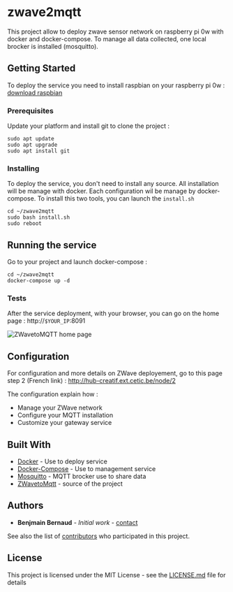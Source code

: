 # zwave2mqtt

This project allow to deploy zwave sensor network on raspberry pi 0w with docker and docker-compose. To manage all data collected, one local brocker is installed (mosquitto).

## Getting Started

To deploy the service you need to install raspbian on your raspberry pi 0w : [download raspbian](https://www.raspberrypi.org/downloads/raspbian/)

### Prerequisites

Update your platform and install git to clone the project :

```
sudo apt update
sudo apt upgrade
sudo apt install git
```

### Installing

To deploy the service, you don't need to install any source. All installation will be manage with docker. Each configuration wil be manage by docker-compose. To install this two tools, you can launch the `install.sh` 

```
cd ~/zwave2mqtt
sudo bash install.sh
sudo reboot
```


## Running the service

Go to your project and launch docker-compose :

```
cd ~/zwave2mqtt
docker-compose up -d
```

### Tests

After the service deployment, with your browser, you can go on the home page : http://`$YOUR_IP`:8091

![ZWavetoMQTT home page](https://hub-creatif.cetic.be/sites/default/files/inline-images/oooo.PNG)

## Configuration

For configuration and more details on ZWave deployement, go to this page step 2 (French link) : http://hub-creatif.ext.cetic.be/node/2

The configuration explain how : 
* Manage your ZWave network
* Configure your MQTT installation
* Customize your gateway service

## Built With

* [Docker](https://www.docker.com/) - Use to deploy service
* [Docker-Compose](https://docs.docker.com/compose/) - Use to management service
* [Mosquitto](https://mosquitto.org/) - MQTT brocker use to share data
* [ZWavetoMqtt](https://github.com/OpenZWave/Zwave2Mqtt) - source of the project

## Authors

* **Benjmain Bernaud** - *Initial work* - [contact](https://github.com/bbenjamin11)

See also the list of [contributors](https://github.com/cetic/zwave2mqtt/graphs/contributors) who participated in this project.

## License

This project is licensed under the MIT License - see the [LICENSE.md](LICENSE.md) file for details

